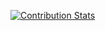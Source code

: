 [![Contribution Stats](https://github-contribution-stats.vercel.app/api/?username=TianyouLi)](https://github.com/LordDashMe/github-contribution-stats/)

<!--
**TianyouLi/TianyouLi** is a ✨ _special_ ✨ repository because its `README.md` (this file) appears on your GitHub profile.

Here are some ideas to get you started:

- 🔭 I’m currently working on ...
- 🌱 I’m currently learning ...
- 👯 I’m looking to collaborate on ...
- 🤔 I’m looking for help with ...
- 💬 Ask me about ...
- 📫 How to reach me: ...
- 😄 Pronouns: ...
- ⚡ Fun fact: ...
-->
